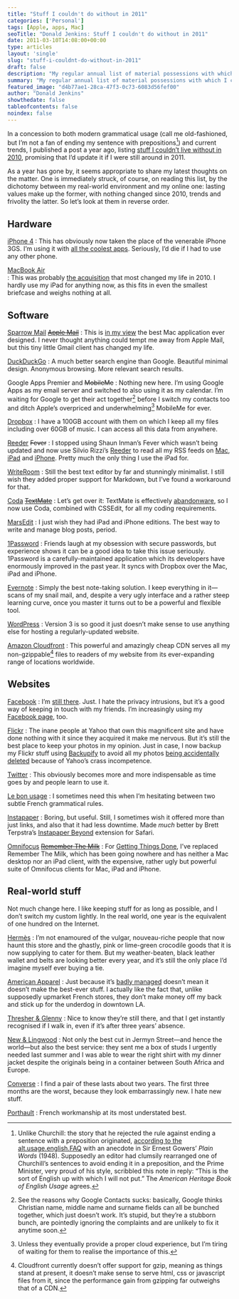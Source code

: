 ```yaml
---
title: "Stuff I couldn't do without in 2011"
categories: ['Personal']
tags: [Apple, apps, Mac]
seoTitle: "Donald Jenkins: Stuff I couldn't do without in 2011"
date: 2011-03-10T14:08:00+00:00
type: articles
layout: 'single'
slug: "stuff-i-couldnt-do-without-in-2011"  
draft: false
description: "My regular annual list of material possessions with which I cannot dispense."
summary: "My regular annual list of material possessions with which I cannot dispense."
featured_image: "d4b77ae1-28ca-47f3-0c73-6083d56fef00"
author: "Donald Jenkins"
showthedate: false
tableofcontents: false
noindex: false
---
```


In a concession to both modern grammatical usage (call me old-fashioned, but I’m not a fan of ending my sentence with prepositions[^1]) and current trends, I published a post a year ago, listing [stuff I couldn’t live without in 2010](https://www.donaldjenkins.com/stuff-i-couldnt-live-without-in-2010/), promising that I’d update it if I were still around in 2011.

As a year has gone by, it seems appropriate to share my latest thoughts on the matter. One is immediately struck, of course, on reading this list, by the dichotomy between my real-world environment and my online one: lasting values make up the former, with nothing changed since 2010, trends and frivolity the latter. So let’s look at them in reverse order.

Hardware
--------

[iPhone 4](https://www.apple.com/iphone/)
: This has obviously now taken the place of the venerable iPhone 3GS. I’m using it with [all the coolest apps](https://cl.ly/580V). Seriously, I’d die if I had to use any other phone.

[MacBook Air](https://www.apple.com/macbookair)  
: This was probably [the acquisition](https://www.donaldjenkins.com/the-new-macbook-air-with-its-first-rate-gpu-and-ssd-its-real-life-performance-belies-the-paper-specs/) that most changed my life in 2010. I hardly use my iPad for anything now, as this fits in even the smallest briefcase and weighs nothing at all.

Software
--------

[Sparrow Mail](https://www.sparrowmailapp.com/) ~~[Apple Mail](https://www.apple.com/macosx/what-is-macosx/mail-ical-address-book.html)~~
: This is [in my view](https://www.donaldjenkins.com/sparrow-mail-the-most-elegant-powerful-and-minimalist-mac-email-client/) the best Mac application ever designed. I never thought anything could tempt me away from Apple Mail, but this tiny little Gmail client has changed my life.

[DuckDuckGo](https://ff.duckduckgo.com/)
: A much better search engine than Google. Beautiful minimal design. Anonymous browsing. More relevant search results.

Google Apps Premier and ~~MobileMe~~
: Nothing new here. I’m using Google Apps as my email server and switched to also using it as my calendar. I’m waiting for Google to get their act together[^2] before I switch my contacts too and ditch Apple’s overpriced and underwhelming[^3] MobileMe for ever.

[Dropbox](https://www.dropbox.com/)
: I have a 100GB account with them on which I keep all my files including over 60GB of music. I can access all this data from anywhere.

[Reeder](https://reederapp.com/) ~~Fever~~
: I stopped using Shaun Inman’s Fever which wasn’t being updated and now use Silvio Rizzi’s [Reeder](https://www.donaldjenkins.com/reeder-for-mac-a-stunning-implementation-of-minimalism-elegant-design-and-practicality-in-one-rss-client/) to read all my RSS feeds on [Mac](https://ff.duckduckgo.com/?q=reeder?or%203ac), [iPad](https://itunes.apple.com/us/app/reeder-for-ipad/id375661689?mt=8) and [iPhone](https://itunes.apple.com/us/app/reeder/id325502379?mt=8). Pretty much the only thing I use the iPad for.

[WriteRoom](https://www.hogbaysoftware.com/products/writeroom)
: Still the best text editor by far and stunningly minimalist. I still wish they added proper support for Markdown, but I’ve found a workaround for that.

[Coda](https://www.panic.com/coda/) ~~[TextMate](https://www.macromates.com/)~~
: Let’s get over it: TextMate is effectively [abandonware](https://en.wikipedia.org/wiki/Abandonware), so I now use Coda, combined with CSSEdit, for all my coding requirements.
  
[MarsEdit](https://www.red-sweater.com/marsedit/)
: I just wish they had iPad and iPhone editions. The best way to write and manage blog posts, period.

[1Password](https://1password.com)
: Friends laugh at my obsession with secure passwords, but experience shows it can be a good idea to take this issue seriously. 1Password is a carefully-maintained application which its developers have enormously improved in the past year. It syncs with Dropbox over the Mac, iPad and iPhone.

[Evernote](https://www.evernote.com/)
: Simply the best note-taking solution. I keep everything in it—scans of my snail mail, and, despite a very ugly interface and a rather steep learning curve, once you master it turns out to be a powerful and flexible tool.

[WordPress](https://wordpress.org/)
: Version 3 is so good it just doesn’t make sense to use anything else for hosting a regularly-updated website.

[Amazon Cloudfront](https://aws.amazon.com/cloudfront/)
: This powerful and amazingly cheap CDN serves all my non-gzippable[^4] files to readers of my website from its ever-expanding range of locations worldwide.

Websites
--------

[Facebook](https://www.facebook.com/donaldjenkins.com)
: I’m [still there](https://www.facebook.com/donaldjenkins.com). Just. I hate the privacy intrusions, but it’s a good way of keeping in touch with my friends. I’m increasingly using my [Facebook page](https://www.facebook.com/donaldjenkins.blog), too.

[Flickr](https://flickr.com/photos/astorg)
: The inane people at Yahoo that own this magnificent site and have done nothing with it since they acquired it make me nervous. But it’s still the best place to keep your photos in my opinion. Just in case, I now backup my Flickr stuff using [Backupify](https://web.archive.org/web/20221031193316/https://www.backupify.com/) to avoid all my photos [being accidentally deleted](https://www.huffingtonpost.com/2011/02/01/flickr-deletes-photos_n_817218.html) because of Yahoo’s crass incompetence.

[Twitter](https://twitter.com/donaldjenkins)
: This obviously becomes more and more indispensable as time goes by and people learn to use it.

[Le bon usage](https://www.grevisse.fr/etudiants-professionnels/le-bon-usage-electronique)
: I sometimes need this when I’m hesitating between two subtle French grammatical rules.

[Instapaper](https://www.instapaper.com/u)
: Boring, but useful. Still, I sometimes wish it offered more than just links, and also that it had less downtime. Made *much* better by Brett Terpstra’s [Instapaper Beyond](https://brettterpstra.com/instapaperbeyond/) extension for Safari.

[Omnifocus](https://www.omnigroup.com/applications/omnifocus/) ~~[Remember The Milk](https://rememberthemilk.com/)~~
: For [Getting Things Done](https://en.wikipedia.org/wiki/Getting_Things_Done), I’ve replaced Remember The Milk, which has been going nowhere and has neither a Mac desktop nor an iPad client, with the expensive, rather ugly but powerful suite of Omnifocus clients for Mac, iPad and iPhone.

Real-world stuff
----------------

Not much change here. I like keeping stuff for as long as possible, and I don’t switch my custom lightly. In the real world, one year is the equivalent of one hundred on the Internet.

[Hermès](https://web.archive.org/web/20221109090525/https://www.hermes.com/us/en/ "Only the pre-1988 leather and silk stuff")
: I’m not enamoured of the vulgar, nouveau-riche people that now haunt this store and the ghastly, pink or lime-green crocodile goods that it is now supplying to cater for them. But my weather-beaten, black leather wallet and belts are looking better every year, and it’s still the only place I’d imagine myself ever buying a tie.

[American Apparel](https://americanapparel.com)
: Just because it’s [badly managed](https://ff.duckduckgo.com/?q=american+apparel+losses) doesn’t mean it doesn’t make the best-ever stuff. I actually like the fact that, unlike supposedly upmarket French stores, they don’t make money off my back and stick up for the underdog in downtown LA.

[Thresher &amp; Glenny](https://www.thresherandglenny.com/)
: Nice to know they’re still there, and that I get instantly recognised if I walk in, even if it’s after three years’ absence.

[New &amp; Lingwood](https://www.newandlingwood.com/ "More like a Home from home")
: Not only the best cut in Jermyn Street—and hence the world—but also the best service: they sent me a box of studs I urgently needed last summer and I was able to wear the right shirt with my dinner jacket despite the originals being in a container between South Africa and Europe.

[Converse](https://web.archive.org/web/20190521204648/https://www.converse.com/ "Since 2002, as far as I'm concerned")
: I find a pair of these lasts about two years. The first three months are the worst, because they look embarrassingly new. I hate new stuff.

[Porthault](https://www.dporthault.fr/ "Porthault linen")
: French workmanship at its most understated best.

[^1]: Unlike Churchill: the story that he rejected the rule against ending a sentence with a preposition originated, [according to the alt.usage.english.FAQ](https://www.faqs.org/faqs/alt-usage-english-faq/) with an anecdote in Sir Ernest Gowers’ _Plain Words_ (1948). Supposedly an editor had clumsily rearranged one of Churchill’s sentences to avoid ending it in a preposition, and the Prime Minister, very proud of his style, scribbled this note in reply: “This is the sort of English up with which I will not put.” The *American Heritage Book of English Usage* agrees.

[^2]: See the reasons why Google Contacts sucks: basically, Google thinks Christian name, middle name and surname fields can all be bunched together, which just doesn’t work. It’s stupid, but they’re a stubborn bunch, are pointedly ignoring the complaints and are unlikely to fix it anytime soon.

[^3]: Unless they eventually provide a proper cloud experience, but I’m tiring of waiting for them to realise the importance of this.

[^4]: Cloudfront currently doesn’t offer support for gzip, meaning as things stand at present, it doesn’t make sense to serve html, css or javascript files from it, since the performance gain from gzipping far outweighs that of a CDN.